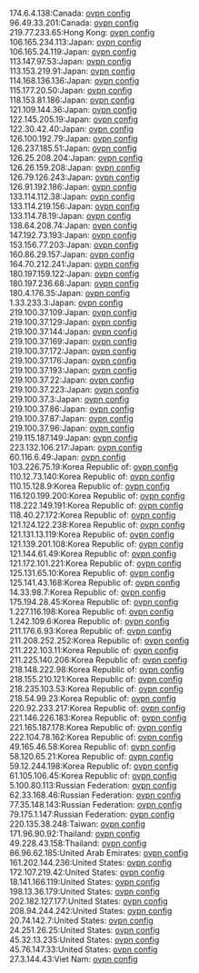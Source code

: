 174.6.4.138:Canada: [ovpn config](vpn/174_6_4_138.ovpn)  
96.49.33.201:Canada: [ovpn config](vpn/96_49_33_201.ovpn)  
219.77.233.65:Hong Kong: [ovpn config](vpn/219_77_233_65.ovpn)  
106.165.234.113:Japan: [ovpn config](vpn/106_165_234_113.ovpn)  
106.165.24.119:Japan: [ovpn config](vpn/106_165_24_119.ovpn)  
113.147.97.53:Japan: [ovpn config](vpn/113_147_97_53.ovpn)  
113.153.219.91:Japan: [ovpn config](vpn/113_153_219_91.ovpn)  
114.168.136.136:Japan: [ovpn config](vpn/114_168_136_136.ovpn)  
115.177.20.50:Japan: [ovpn config](vpn/115_177_20_50.ovpn)  
118.153.81.186:Japan: [ovpn config](vpn/118_153_81_186.ovpn)  
121.109.144.36:Japan: [ovpn config](vpn/121_109_144_36.ovpn)  
122.145.205.19:Japan: [ovpn config](vpn/122_145_205_19.ovpn)  
122.30.42.40:Japan: [ovpn config](vpn/122_30_42_40.ovpn)  
126.100.192.79:Japan: [ovpn config](vpn/126_100_192_79.ovpn)  
126.237.185.51:Japan: [ovpn config](vpn/126_237_185_51.ovpn)  
126.25.208.204:Japan: [ovpn config](vpn/126_25_208_204.ovpn)  
126.26.159.208:Japan: [ovpn config](vpn/126_26_159_208.ovpn)  
126.79.126.243:Japan: [ovpn config](vpn/126_79_126_243.ovpn)  
126.91.192.186:Japan: [ovpn config](vpn/126_91_192_186.ovpn)  
133.114.112.38:Japan: [ovpn config](vpn/133_114_112_38.ovpn)  
133.114.219.156:Japan: [ovpn config](vpn/133_114_219_156.ovpn)  
133.114.78.19:Japan: [ovpn config](vpn/133_114_78_19.ovpn)  
138.64.208.74:Japan: [ovpn config](vpn/138_64_208_74.ovpn)  
147.192.73.193:Japan: [ovpn config](vpn/147_192_73_193.ovpn)  
153.156.77.203:Japan: [ovpn config](vpn/153_156_77_203.ovpn)  
160.86.29.157:Japan: [ovpn config](vpn/160_86_29_157.ovpn)  
164.70.212.241:Japan: [ovpn config](vpn/164_70_212_241.ovpn)  
180.197.159.122:Japan: [ovpn config](vpn/180_197_159_122.ovpn)  
180.197.236.68:Japan: [ovpn config](vpn/180_197_236_68.ovpn)  
180.4.176.35:Japan: [ovpn config](vpn/180_4_176_35.ovpn)  
1.33.233.3:Japan: [ovpn config](vpn/1_33_233_3.ovpn)  
219.100.37.109:Japan: [ovpn config](vpn/219_100_37_109.ovpn)  
219.100.37.129:Japan: [ovpn config](vpn/219_100_37_129.ovpn)  
219.100.37.144:Japan: [ovpn config](vpn/219_100_37_144.ovpn)  
219.100.37.169:Japan: [ovpn config](vpn/219_100_37_169.ovpn)  
219.100.37.172:Japan: [ovpn config](vpn/219_100_37_172.ovpn)  
219.100.37.176:Japan: [ovpn config](vpn/219_100_37_176.ovpn)  
219.100.37.193:Japan: [ovpn config](vpn/219_100_37_193.ovpn)  
219.100.37.22:Japan: [ovpn config](vpn/219_100_37_22.ovpn)  
219.100.37.223:Japan: [ovpn config](vpn/219_100_37_223.ovpn)  
219.100.37.3:Japan: [ovpn config](vpn/219_100_37_3.ovpn)  
219.100.37.86:Japan: [ovpn config](vpn/219_100_37_86.ovpn)  
219.100.37.87:Japan: [ovpn config](vpn/219_100_37_87.ovpn)  
219.100.37.96:Japan: [ovpn config](vpn/219_100_37_96.ovpn)  
219.115.187.149:Japan: [ovpn config](vpn/219_115_187_149.ovpn)  
223.132.106.217:Japan: [ovpn config](vpn/223_132_106_217.ovpn)  
60.116.6.49:Japan: [ovpn config](vpn/60_116_6_49.ovpn)  
103.226.75.19:Korea Republic of: [ovpn config](vpn/103_226_75_19.ovpn)  
110.12.73.140:Korea Republic of: [ovpn config](vpn/110_12_73_140.ovpn)  
110.15.128.9:Korea Republic of: [ovpn config](vpn/110_15_128_9.ovpn)  
116.120.199.200:Korea Republic of: [ovpn config](vpn/116_120_199_200.ovpn)  
118.222.149.191:Korea Republic of: [ovpn config](vpn/118_222_149_191.ovpn)  
118.40.27.172:Korea Republic of: [ovpn config](vpn/118_40_27_172.ovpn)  
121.124.122.238:Korea Republic of: [ovpn config](vpn/121_124_122_238.ovpn)  
121.131.13.119:Korea Republic of: [ovpn config](vpn/121_131_13_119.ovpn)  
121.139.201.108:Korea Republic of: [ovpn config](vpn/121_139_201_108.ovpn)  
121.144.61.49:Korea Republic of: [ovpn config](vpn/121_144_61_49.ovpn)  
121.172.101.221:Korea Republic of: [ovpn config](vpn/121_172_101_221.ovpn)  
125.131.65.10:Korea Republic of: [ovpn config](vpn/125_131_65_10.ovpn)  
125.141.43.168:Korea Republic of: [ovpn config](vpn/125_141_43_168.ovpn)  
14.33.98.7:Korea Republic of: [ovpn config](vpn/14_33_98_7.ovpn)  
175.194.28.45:Korea Republic of: [ovpn config](vpn/175_194_28_45.ovpn)  
1.227.116.198:Korea Republic of: [ovpn config](vpn/1_227_116_198.ovpn)  
1.242.109.6:Korea Republic of: [ovpn config](vpn/1_242_109_6.ovpn)  
211.176.6.93:Korea Republic of: [ovpn config](vpn/211_176_6_93.ovpn)  
211.208.252.252:Korea Republic of: [ovpn config](vpn/211_208_252_252.ovpn)  
211.222.103.11:Korea Republic of: [ovpn config](vpn/211_222_103_11.ovpn)  
211.225.140.206:Korea Republic of: [ovpn config](vpn/211_225_140_206.ovpn)  
218.148.222.98:Korea Republic of: [ovpn config](vpn/218_148_222_98.ovpn)  
218.155.210.121:Korea Republic of: [ovpn config](vpn/218_155_210_121.ovpn)  
218.235.103.53:Korea Republic of: [ovpn config](vpn/218_235_103_53.ovpn)  
218.54.99.23:Korea Republic of: [ovpn config](vpn/218_54_99_23.ovpn)  
220.92.233.217:Korea Republic of: [ovpn config](vpn/220_92_233_217.ovpn)  
221.146.226.183:Korea Republic of: [ovpn config](vpn/221_146_226_183.ovpn)  
221.165.187.178:Korea Republic of: [ovpn config](vpn/221_165_187_178.ovpn)  
222.104.78.162:Korea Republic of: [ovpn config](vpn/222_104_78_162.ovpn)  
49.165.46.58:Korea Republic of: [ovpn config](vpn/49_165_46_58.ovpn)  
58.120.65.21:Korea Republic of: [ovpn config](vpn/58_120_65_21.ovpn)  
59.12.244.198:Korea Republic of: [ovpn config](vpn/59_12_244_198.ovpn)  
61.105.106.45:Korea Republic of: [ovpn config](vpn/61_105_106_45.ovpn)  
5.100.80.113:Russian Federation: [ovpn config](vpn/5_100_80_113.ovpn)  
62.33.168.46:Russian Federation: [ovpn config](vpn/62_33_168_46.ovpn)  
77.35.148.143:Russian Federation: [ovpn config](vpn/77_35_148_143.ovpn)  
79.175.1.147:Russian Federation: [ovpn config](vpn/79_175_1_147.ovpn)  
220.135.38.248:Taiwan: [ovpn config](vpn/220_135_38_248.ovpn)  
171.96.90.92:Thailand: [ovpn config](vpn/171_96_90_92.ovpn)  
49.228.43.158:Thailand: [ovpn config](vpn/49_228_43_158.ovpn)  
86.96.62.185:United Arab Emirates: [ovpn config](vpn/86_96_62_185.ovpn)  
161.202.144.236:United States: [ovpn config](vpn/161_202_144_236.ovpn)  
172.107.219.42:United States: [ovpn config](vpn/172_107_219_42.ovpn)  
18.141.166.119:United States: [ovpn config](vpn/18_141_166_119.ovpn)  
198.13.36.179:United States: [ovpn config](vpn/198_13_36_179.ovpn)  
202.182.127.177:United States: [ovpn config](vpn/202_182_127_177.ovpn)  
208.94.244.242:United States: [ovpn config](vpn/208_94_244_242.ovpn)  
20.74.142.7:United States: [ovpn config](vpn/20_74_142_7.ovpn)  
24.251.26.25:United States: [ovpn config](vpn/24_251_26_25.ovpn)  
45.32.13.235:United States: [ovpn config](vpn/45_32_13_235.ovpn)  
45.76.147.33:United States: [ovpn config](vpn/45_76_147_33.ovpn)  
27.3.144.43:Viet Nam: [ovpn config](vpn/27_3_144_43.ovpn)  
